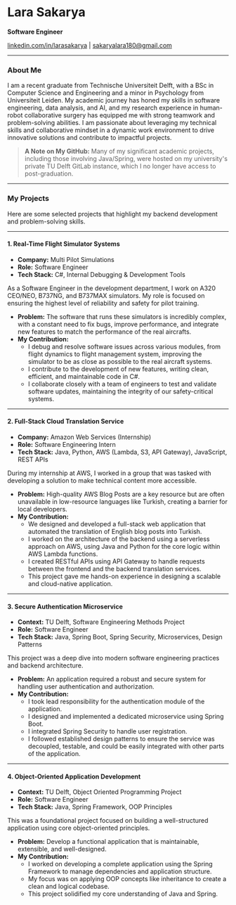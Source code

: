 # Lara Sakarya
**Software Engineer**

[linkedin.com/in/larasakarya](http://linkedin.com/in/larasakarya) | sakaryalara180@gmail.com 

---

### About Me

I am a recent graduate from Technische Universiteit Delft, with a BSc in Computer Science and Engineering and a minor in Psychology from Universiteit Leiden. My academic journey has honed my skills in software engineering, data analysis, and AI, and my research experience in human-robot collaborative surgery has equipped me with strong teamwork and problem-solving abilities. I am passionate about leveraging my technical skills and collaborative mindset in a dynamic work environment to drive innovative solutions and contribute to impactful projects.


> **A Note on My GitHub:**
> Many of my significant academic projects, including those involving Java/Spring, were hosted on my university's private TU Delft GitLab instance, which I no longer have access to post-graduation. 

---

### My Projects

Here are some selected projects that highlight my backend development and problem-solving skills.

---

#### 1. Real-Time Flight Simulator Systems
*   **Company:** Multi Pilot Simulations
*   **Role:** Software Engineer
*   **Tech Stack:** C#, Internal Debugging & Development Tools

As a Software Engineer in the development department, I work on A320 CEO/NEO, B737NG, and B737MAX simulators. My role is focused on ensuring the highest level of reliability and safety for pilot training.

*   **Problem:** The software that runs these simulators is incredibly complex, with a constant need to fix bugs, improve performance, and integrate new features to match the performance of the real aircrafts.
*   **My Contribution:**
    *   I debug and resolve software issues across various modules, from flight dynamics to flight management system, improving the simulator to be as close as possible to the real aircraft systems.
    *   I contribute to the development of new features, writing clean, efficient, and maintainable code in C#.
    *   I collaborate closely with a team of engineers to test and validate software updates, maintaining the integrity of our safety-critical systems.

---

#### 2. Full-Stack Cloud Translation Service
*   **Company:** Amazon Web Services (Internship)
*   **Role:** Software Engineering Intern
*   **Tech Stack:** Java, Python, AWS (Lambda, S3, API Gateway), JavaScript, REST APIs

During my internship at AWS, I worked in a group that was tasked with developing a solution to make technical content more accessible.

*   **Problem:** High-quality AWS Blog Posts are a key resource but are often unavailable in low-resource languages like Turkish, creating a barrier for local developers.
*   **My Contribution:**
    *   We designed and developed a full-stack web application that automated the translation of English blog posts into Turkish.
    *   I worked on the architecture of the backend using a serverless approach on AWS, using Java and Python for the core logic within AWS Lambda functions.
    *   I created RESTful APIs using API Gateway to handle requests between the frontend and the backend translation services.
    *   This project gave me hands-on experience in designing a scalable and cloud-native application.

---

#### 3. Secure Authentication Microservice
*   **Context:** TU Delft, Software Engineering Methods Project
*   **Role:** Software Engineer
*   **Tech Stack:** Java, Spring Boot, Spring Security, Microservices, Design Patterns

This project was a deep dive into modern software engineering practices and backend architecture.

*   **Problem:** An application required a robust and secure system for handling user authentication and authorization.
*   **My Contribution:**
    *   I took lead responsibility for the authentication module of the application.
    *   I designed and implemented a dedicated microservice using Spring Boot.
    *   I integrated Spring Security to handle user registration.
    *   I followed established design patterns to ensure the service was decoupled, testable, and could be easily integrated with other parts of the application.

---

#### 4. Object-Oriented Application Development
*   **Context:** TU Delft, Object Oriented Programming Project
*   **Role:** Software Engineer
*   **Tech Stack:** Java, Spring Framework, OOP Principles

This was a foundational project focused on building a well-structured application using core object-oriented principles.

*   **Problem:** Develop a functional application that is maintainable, extensible, and well-designed.
*   **My Contribution:**
    *   I worked on developing a complete application using the Spring Framework to manage dependencies and application structure.
    *   My focus was on applying OOP concepts like inheritance to create a clean and logical codebase.
    *   This project solidified my core understanding of Java and Spring.
